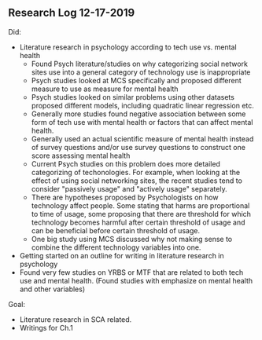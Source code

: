 ## Research Log 12-17-2019

Did: 
- Literature research in psychology according to tech use vs. mental health
    - Found Psych literature/studies on why categorizing social network sites use into a general category of technology use is inappropriate
    - Psych studies looked at MCS specifically and proposed different measure to use as measure for mental health
    - Psych studies looked on similar problems using other datasets proposed different models, including quadratic linear regression etc. 
    - Generally more studies found negative association between some form of tech use with mental health or factors that can affect mental health.
    - Generally used an actual scientific measure of mental health instead of survey questions and/or use survey questions to construct one score assessing mental health
    - Current Psych studies on this problem does more detailed categorizing of techonologies. For example, when looking at the effect of using social networking sites, the recent studies tend to consider "passively usage" and "actively usage" separately. 
    - There are hypotheses proposed by Psychologists on how technology affect people. Some stating that harms are proportional to time of usage, some proposing that there are threshold for which technology becomes harmful after certain threshold of usage and can be beneficial before certain threshold of usage. 
    - One big study using MCS discussed why not making sense to combine the different technology variables into one. 
- Getting started on an outline for writing in literature research in psychology
- Found very few studies on YRBS or MTF that are related to both tech use and mental health. (Found studies with emphasize on mental health and other variables) 

Goal: 
- Literature research in SCA related. 
- Writings for Ch.1 

